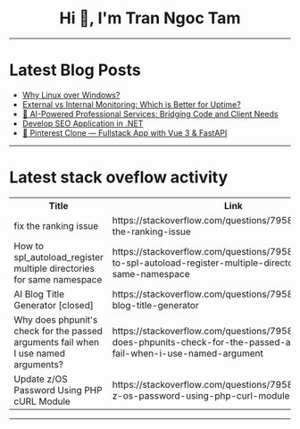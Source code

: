 <h1 align="center">Hi 👋, I'm Tran Ngoc Tam</h1>

---

# Latest Blog Posts 
<!-- BLOG-POST-LIST:START -->
- [Why Linux over Windows?](https://dev.to/omkarsharma2821/why-linux-over-windows-3nmc)
- [External vs Internal Monitoring: Which is Better for Uptime?](https://dev.to/tomcao2012/external-vs-internal-monitoring-which-is-better-for-uptime-9h9)
- [🧠 AI-Powered Professional Services: Bridging Code and Client Needs](https://dev.to/srijan-xi/ai-powered-professional-services-bridging-code-and-client-needs-53hk)
- [Develop SEO Application in .NET](https://dev.to/hasanmonsur/develop-seo-application-in-net-3dg4)
- [📌 Pinterest Clone — Fullstack App with Vue 3 &amp; FastAPI](https://dev.to/shutsuensha/pinterest-clone-fullstack-app-with-vue-3-fastapi-2jkl)
<!-- BLOG-POST-LIST:END -->

---

# Latest stack oveflow activity
<table>
  <tr><th>Title</th><th>Link</th></tr>
  <!-- STACKOVERFLOW:START --><tr><td>fix the ranking issue</td><td>https://stackoverflow.com/questions/79582060/fix-the-ranking-issue</td></tr><tr><td>How to spl_autoload_register multiple directories for same namespace</td><td>https://stackoverflow.com/questions/79582041/how-to-spl-autoload-register-multiple-directories-for-same-namespace</td></tr><tr><td>AI Blog Title Generator [closed]</td><td>https://stackoverflow.com/questions/79581953/ai-blog-title-generator</td></tr><tr><td>Why does phpunit&#39;s check for the passed arguments fail when I use named arguments?</td><td>https://stackoverflow.com/questions/79581836/why-does-phpunits-check-for-the-passed-arguments-fail-when-i-use-named-argument</td></tr><tr><td>Update z/OS Password Using PHP cURL Module</td><td>https://stackoverflow.com/questions/79581808/update-z-os-password-using-php-curl-module</td></tr><!-- STACKOVERFLOW:END -->
</table>

---


